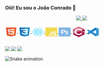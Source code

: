 ### Oiii! Eu sou o João Conrado 🚀

<div align="center">
  <a href="https://github.com/JoaoSConrado">
  <img height="150em" src="https://github-readme-stats.vercel.app/api?username=JoaoSConrado&show_icons=true&theme=dark&include_all_commits=true&count_private=true"/>
  <img height="150em" src="https://github-readme-stats.vercel.app/api/top-langs/?username=JoaoSConrado&layout=compact&langs_count=7&theme=dark"/>
</div>

<div style="display: inline_block"><br>
    <img align="center" alt="Joao-HTML" height="30" width="40" src="https://raw.githubusercontent.com/devicons/devicon/master/icons/html5/html5-original.svg">
    <img align="center" alt="Joao-CSS" height="30" width="40" src="https://raw.githubusercontent.com/devicons/devicon/master/icons/css3/css3-original.svg">
  <img align="center"  alt="Joao-REACT" height="30" width="40" src="https://raw.githubusercontent.com/devicons/devicon/master/icons/react/react-original.svg">
    <img align="center" alt="Joao-Js" height="30" width="40" src="https://raw.githubusercontent.com/devicons/devicon/master/icons/javascript/javascript-plain.svg">
    <img align="center" alt="Joao-PS" height="30" width="40" src="https://raw.githubusercontent.com/devicons/devicon/master/icons/photoshop/photoshop-plain.svg">
    <img align="center" alt="Joao-C++" height="35" width="45" src="https://raw.githubusercontent.com/devicons/devicon/master/icons/cplusplus/cplusplus-original.svg">
    <img align="center"  alt="Joao-C++" height="30" width="40" src="https://raw.githubusercontent.com/devicons/devicon/master/icons/vscode/vscode-original.svg">
    <src="https://media.discordapp.net/attachments/639956127056134178/890373478988013628/Publicacoes_Instagram_1_1.png?width=676&height=676">
</div>  
  
##
  
<div>
  <a href="https://instagram.com/joaovitor_conrado/" target="_blank"><img src="https://img.shields.io/badge/-Instagram-%23E4405F?style=for-the-badge&logo=instagram&logoColor=white" target="_blank"></a>
  <a href="https://www.linkedin.com/in/joaosconrado/" target="_blank"><img src="https://img.shields.io/badge/-LinkedIn-%230077B5?style=for-the-badge&logo=linkedin&logoColor=white" target="_blank"></a> 
  <a href = "mailto:JoaoSConrado@gmail.com"><img src="https://img.shields.io/badge/-Gmail-%23333?style=for-the-badge&logo=gmail&logoColor=white" target="_blank"></a>
  
  
</div>

   ![Snake animation](https://github.com/JoaoSConrado/JoaoSConrado/blob/output/github-contribution-grid-snake.svg)
